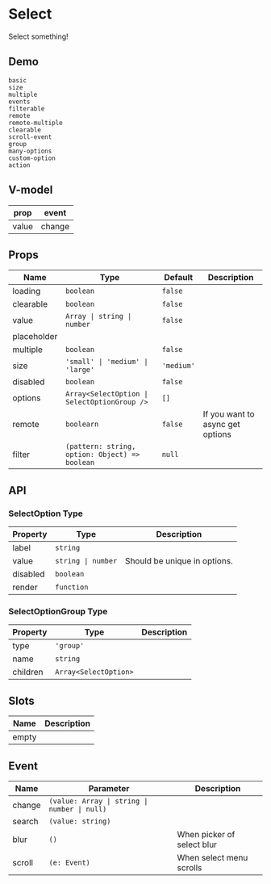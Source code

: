 # Select
Select something!
## Demo
```demo
basic
size
multiple
events
filterable
remote
remote-multiple
clearable
scroll-event
group
many-options
custom-option
action
```
## V-model
|prop|event|
|-|-|
|value|change|

## Props
|Name|Type|Default|Description|
|-|-|-|-|
|loading|`boolean`|`false`||
|clearable|`boolean`|`false`||
|value|`Array \| string \| number`|`false`||
|placeholder||||
|multiple|`boolean`|`false`||
|size|`'small' \| 'medium' \| 'large'`|`'medium'`||
|disabled|`boolean`|`false`||
|options|`Array<SelectOption \| SelectOptionGroup />`|`[]`||
|remote|`boolearn`|`false`|If you want to async get options|
|filter|`(pattern: string, option: Object) => boolean`|`null`||

## API
### SelectOption Type
|Property|Type|Description|
|-|-|-|
|label|`string`||
|value|`string \| number`|Should be unique in options.|
|disabled|`boolean`||
|render|`function`||

### SelectOptionGroup Type
|Property|Type|Description|
|-|-|-|
|type|`'group'`||
|name|`string`||
|children|`Array<SelectOption>`||

## Slots
|Name|Description|
|-|-|
|empty||

## Event
|Name|Parameter|Description|
|-|-|-|
|change|`(value: Array \| string \| number \| null)`||
|search|`(value: string)`||
|blur|`()`|When picker of select blur|
|scroll|`(e: Event)`|When select menu scrolls|

